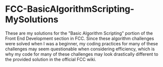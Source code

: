 # FCC-BasicAlgorithmScripting-MySolutions

These are my solutions for the "Basic Algorithm Scripting" portion of the Front End Development section in FCC. Since these algorithm challenges were solved when I was a beginner, my coding practices for many of these challenges may seem questionable when considering efficiency, which is why my code for many of these challenges may look drastically different to the provided solution in the official FCC wiki.
